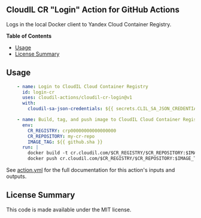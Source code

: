 ## CloudIL CR "Login" Action for GitHub Actions

Logs in the local Docker client to Yandex Cloud Container Registry.

**Table of Contents**

<!-- toc -->

- [Usage](#usage)
- [License Summary](#license-summary)

<!-- tocstop -->

## Usage

```yaml
    - name: Login to CloudIL Cloud Container Registry
      id: login-cr
      uses: cloudil-actions/cloudil-cr-login@v1
      with:
        cloudil-sa-json-credentials: ${{ secrets.CLIL_SA_JSON_CREDENTIALS }}

    - name: Build, tag, and push image to CloudIL Cloud Container Registry
      env:
        CR_REGISTRY: crp00000000000000000
        CR_REPOSITORY: my-cr-repo
        IMAGE_TAG: ${{ github.sha }}
      run: |
        docker build -t cr.cloudil.com/$CR_REGISTRY/$CR_REPOSITORY:$IMAGE_TAG .
        docker push cr.cloudil.com/$CR_REGISTRY/$CR_REPOSITORY:$IMAGE_TAG
```

See [action.yml](action.yml) for the full documentation for this action's inputs and outputs.



## License Summary

This code is made available under the MIT license.
